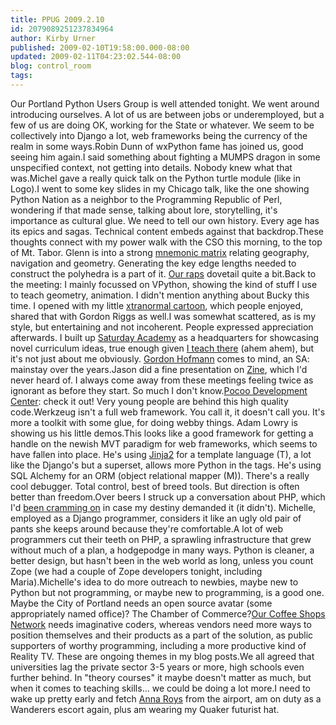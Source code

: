 ```yaml
---
title: PPUG 2009.2.10
id: 2079089251237834964
author: Kirby Urner
published: 2009-02-10T19:58:00.000-08:00
updated: 2009-02-11T04:23:02.544-08:00
blog: control_room
tags: 
---
```


Our Portland Python Users Group is well attended tonight.  We went around introducing ourselves.  A lot of us are between jobs or underemployed, but a few of us are doing OK, working for the State or whatever.  We seem to be collectively into Django a lot, web frameworks being the currency of the realm in some ways.Robin Dunn of wxPython fame has joined us, good seeing him again.I said something about fighting a MUMPS dragon in some unspecified context, not getting into details.  Nobody knew what that was.Michel gave a really quick talk on the Python turtle module (like in Logo).I went to some key slides in my Chicago talk, like the one showing Python Nation as a neighbor to the Programming Republic of Perl, wondering if that made sense, talking about lore, storytelling, it's importance as cultural glue.  We need to tell our own history.  Every age has its epics and sagas.  Technical content embeds against that backdrop.These thoughts connect with my power walk with the CSO this morning, to the top of Mt. Tabor.  Glenn is into a strong [mnemonic matrix](http://www.flickr.com/photos/17157315@N00/sets/72157612202599023/) relating geography, navigation and geometry.  Generating the key edge lengths needed to construct the polyhedra is a part of it. [ Our raps](http://coffeeshopsnet.blogspot.com/2009/02/glass-bead-game.html) dovetail quite a bit.Back to the meeting: I mainly focussed on VPython, showing the kind of stuff I use to teach geometry, animation.  I didn't mention anything about Bucky this time.  I opened with my little [xtranormal cartoon](http://worldgame.blogspot.com/2009/02/regarding-objectifying.html), which people enjoyed, shared that with Gordon Riggs as well.I was somewhat scattered, as is my style, but entertaining and not incoherent.  People expressed appreciation afterwards.  I built up [Saturday Academy](http://controlroom.blogspot.com/2008/04/sa-classnotes-2008419.html) as a headquarters for showcasing novel curriculum ideas, true enough given [I teach there](http://controlroom.blogspot.com/2008/04/sa-classnotes-2008419.html) (ahem ahem), but it's not just about me obviously.  [Gordon Hofmann](http://mybizmo.blogspot.com/2008/06/open-house.html) comes to mind, an SA: mainstay over the years.Jason did a fine presentation on [Zine](http://dev.pocoo.org/projects/zine/), which I'd never heard of.  I always come away from these meetings feeling twice as ignorant as before they start.  So much I don't know.[Pocoo Development Center](http://dev.pocoo.org/):  check it out!  Very young people are behind this high quality code.Werkzeug isn't a full web framework.  You call it, it doesn't call you.  It's more a toolkit with some glue, for doing webby things.  Adam Lowry is showing us his little demos.This looks like a good framework for getting a handle on the newish MVT paradigm for web frameworks, which seems to have fallen into place.  He's using [Jinja2](http://jinja.pocoo.org/2/) for a template language (T), a lot like the Django's but a superset, allows more Python in the tags.  He's using SQL Alchemy for an ORM (object relational mapper (M)). There's a really cool debugger.  Total control, best of breed tools.  But direction is often better than freedom.Over beers I struck up a conversation about PHP, which I'd [been cramming on](http://mybizmo.blogspot.com/2009/02/scratchpad.html) in case my destiny demanded it (it didn't).  Michelle, employed as a Django programmer, considers it like an ugly old pair of pants she keeps around because they're comfortable.A lot of web programmers cut their teeth on PHP, a sprawling infrastructure that grew without much of a plan, a hodgepodge in many ways.  Python is cleaner, a better design, but hasn't been in the web world as long, unless you count Zope (we had a couple of Zope developers tonight, including Maria).Michelle's idea to do more outreach to newbies, maybe new to Python but not programming, or maybe new to programming, is a good one.  Maybe the City of Portland needs an open source avatar (some appropriately named office)?  The Chamber of Commerce?[Our Coffee Shops Network](http://coffeeshopsnet.blogspot.com/2009/02/launch.html) needs imaginative coders, whereas vendors need more ways to position themselves and their products as a part of the solution, as public supporters of worthy programming, including a more productive kind of Reality TV.   These are ongoing themes in my blog posts.We all agreed that universities lag the private sector 3-5 years or more, high schools even further behind.  In "theory courses" it maybe doesn't matter as much, but when it comes to teaching skills... we could be doing a lot more.I need to wake up pretty early and fetch [Anna Roys](http://controlroom.blogspot.com/2009/01/more-school-business.html) from the airport, am on duty as a Wanderers escort again, plus am wearing my Quaker futurist hat.